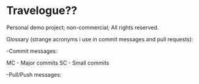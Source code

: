 # Travelogue??

Personal demo project; non-commercial; All rights reserved.

Glossary (strange acronyms i use in commit messages and pull requests): 

 -Commit messages:
 
 MC - Major commits
 SC - Small commits
 
 -Pull/Push messages:
 
 
 
